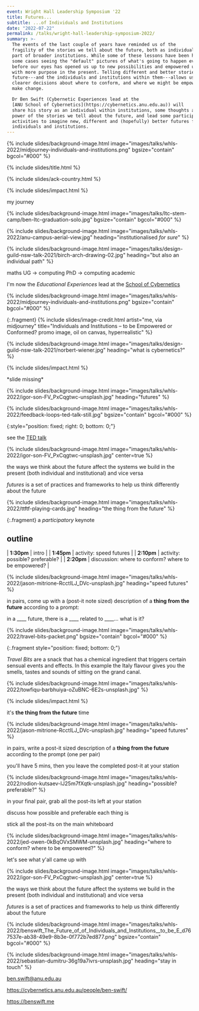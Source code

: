 ```yaml
---
event: Wright Hall Leadership Symposium '22
title: Futures...
subtitle: ...of Individuals and Institutions
date: "2022-07-22"
permalink: /talks/wright-hall-leadership-symposium-2022/
summary: >-
  The events of the last couple of years have reminded us of the
  fragility of the stories we tell about the future, both as individuals and as
  part of broader institutions. While some of these lessons have been hard, in
  some cases seeing the "default" pictures of what's going to happen evaporate
  before our eyes has opened us up to new possibilities and empowered us to act
  with more purpose in the present. Telling different and better stories about the
  future---and the individuals and institutions within them---allows us to make
  clearer decisions about where to conform, and where we might be empowered to
  make change.

  Dr Ben Swift (Cybernetic Experiences lead at the 
  [ANU School of Cybernetics](https://cybernetics.anu.edu.au)) will
  share his story as an individual within institutions, some thoughts about the
  power of the stories we tell about the future, and lead some participatory
  activities to imagine new, different and (hopefully) better futures for our
  individuals and institutions.
---
```


{% include slides/background-image.html image="images/talks/whls-2022/midjourney-individuals-and-institutions.png" bgsize="contain" bgcol="#000" %}

{% include slides/title.html %}

{% include slides/ack-country.html %}

{% include slides/impact.html %}

my journey

{% include slides/background-image.html image="images/talks/ltc-stem-camp/ben-ltc-graduation-solo.jpg" bgsize="contain" bgcol="#000" %}

{% include slides/background-image.html image="images/talks/whls-2022/anu-campus-aerial-view.jpg" heading="institutionalised <em>for sure</em>" %}

{% include slides/background-image.html image="images/talks/design-guild-nsw-talk-2021/birch-arch-drawing-02.jpg" heading="but also an individual path" %}

maths UG → computing PhD → computing academic

I'm now the _Educational Experiences_ lead at the [School of
Cybernetics](https://cybernetics.anu.edu.au/)

{% include slides/background-image.html image="images/talks/whls-2022/midjourney-individuals-and-institutions.png" bgsize="contain" bgcol="#000" %}

{:.fragment}
{% include slides/image-credit.html artist="me, via midjourney" title="Individuals and Institutions – to be Empowered or Conformed? promo image, oil on canvas, hyperrealistic" %}

{% include slides/background-image.html image="images/talks/design-guild-nsw-talk-2021/norbert-wiener.jpg" heading="what is cybernetics?" %}

{% include slides/impact.html %}

\*slide missing\*

{% include slides/background-image.html image="images/talks/whls-2022/igor-son-FV_PxCqgtwc-unsplash.jpg" heading="futures" %}
 
{% include slides/background-image.html image="images/talks/whls-2022/feedback-loops-ted-talk-still.jpg" bgsize="contain" bgcol="#000" %}

{:style="position: fixed; right: 0; bottom: 0;"}

see the [TED talk](https://www.youtube.com/watch?v=inVZoI1AkC8)

{% include slides/background-image.html image="images/talks/whls-2022/igor-son-FV_PxCqgtwc-unsplash.jpg" center=true %}

the ways we think about the future affect the systems we build in the present
(both individual and institutional) and vice versa

_futures_ is a set of practices and frameworks to help us think differently
about the future

{% include slides/background-image.html image="images/talks/whls-2022/ttftf-playing-cards.jpg" heading="the thing from the future" %}

{:.fragment}
a _participatory_ keynote

## outline

| **1:30pm** | intro                                                |
| **1:45pm** | activity: speed futures                              |
| **2:10pm** | activity: possible? preferable?                      |
| **2:20pm** | discussion: where to conform? where to be empowered? |

{% include slides/background-image.html image="images/talks/whls-2022/jason-mitrione-RcctILJ_DVc-unsplash.jpg" heading="speed futures" %}

in pairs, come up with a (post-it note sized) description of a **thing from the
future** according to a prompt:

in a \_\_\_\_ future, there is a \_\_\_\_ related to \_\_\_\_... what is it?

{% include slides/background-image.html image="images/talks/whls-2022/travel-bits-packet.png" bgsize="contain" bgcol="#000" %}

{:.fragment style="position: fixed; bottom: 0;"}

_Travel Bits_ are a snack that has a chemical ingredient that triggers certain
sensual events and effects. In this example the Italy flavour gives you the
smells, tastes and sounds of sitting on the grand canal.

{% include slides/background-image.html image="images/talks/whls-2022/towfiqu-barbhuiya-oZuBNC-6E2s-unsplash.jpg" %}
 
{% include slides/impact.html %}

it's **the thing from the future** time

{% include slides/background-image.html image="images/talks/whls-2022/jason-mitrione-RcctILJ_DVc-unsplash.jpg" heading="speed futures" %}

in pairs, write a post-it sized description of a **thing from the future**
according to the prompt (one per pair)

you'll have 5 mins, then you leave the completed post-it at your station

{% include slides/background-image.html image="images/talks/whls-2022/rodion-kutsaev-IJ25m7fXqtk-unsplash.jpg" heading="possible? preferable?" %}

in your final pair, grab all the post-its left at your station

discuss how possible and preferable each thing is

stick all the post-its on the main whiteboard

{% include slides/background-image.html image="images/talks/whls-2022/jed-owen-0kBqOVxSMWM-unsplash.jpg" heading="where to conform? where to be empowered?" %}

let's see what y'all came up with

{% include slides/background-image.html image="images/talks/whls-2022/igor-son-FV_PxCqgtwc-unsplash.jpg" center=true %}

the ways we think about the future affect the systems we build in the present
(both individual and institutional) and vice versa

_futures_ is a set of practices and frameworks to help us think differently
about the future

{% include slides/background-image.html image="images/talks/whls-2022/benswift_The_Future_of_of_Individuals_and_Institutions__to_be_E_d767537e-ab38-49e9-8b3e-0f772b7ed877.png" bgsize="contain" bgcol="#000" %}

{% include slides/background-image.html image="images/talks/whls-2022/sebastian-dumitru-36g19a7ivrs-unsplash.jpg" heading="stay in touch" %}

<ben.swift@anu.edu.au>

<https://cybernetics.anu.edu.au/people/ben-swift/>

<https://benswift.me>
